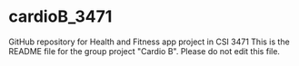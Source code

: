 # cardioB_3471
GitHub repository for Health and Fitness app project in CSI 3471
This is the README file for the group project "Cardio B". Please do not edit this file.
